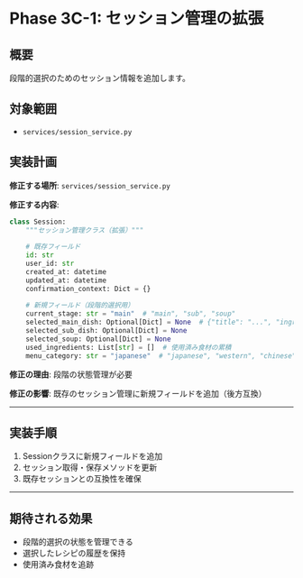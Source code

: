 # Phase 3C-1: セッション管理の拡張

## 概要

段階的選択のためのセッション情報を追加します。

## 対象範囲

- `services/session_service.py`

## 実装計画

**修正する場所**: `services/session_service.py`

**修正する内容**:

```python
class Session:
    """セッション管理クラス（拡張）"""
    
    # 既存フィールド
    id: str
    user_id: str
    created_at: datetime
    updated_at: datetime
    confirmation_context: Dict = {}
    
    # 新規フィールド（段階的選択用）
    current_stage: str = "main"  # "main", "sub", "soup"
    selected_main_dish: Optional[Dict] = None  # {"title": "...", "ingredients": [...]}
    selected_sub_dish: Optional[Dict] = None
    selected_soup: Optional[Dict] = None
    used_ingredients: List[str] = []  # 使用済み食材の累積
    menu_category: str = "japanese"  # "japanese", "western", "chinese"
```

**修正の理由**: 段階の状態管理が必要

**修正の影響**: 既存のセッション管理に新規フィールドを追加（後方互換）

---

## 実装手順

1. Sessionクラスに新規フィールドを追加
2. セッション取得・保存メソッドを更新
3. 既存セッションとの互換性を確保

---

## 期待される効果

- 段階的選択の状態を管理できる
- 選択したレシピの履歴を保持
- 使用済み食材を追跡

